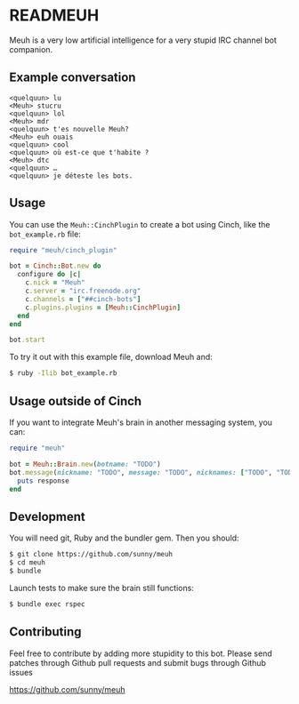 READMEUH
========

Meuh is a very low artificial intelligence for a very stupid IRC channel bot
companion.

Example conversation
--------------------

    <quelquun> lu
    <Meuh> stucru
    <quelquun> lol
    <Meuh> mdr
    <quelquun> t'es nouvelle Meuh?
    <Meuh> euh ouais
    <quelquun> cool
    <quelquun> où est-ce que t'habite ?
    <Meuh> dtc
    <quelquun> …
    <quelquun> je déteste les bots.


Usage
-----

You can use the `Meuh::CinchPlugin` to create a bot using Cinch, like the
`bot_example.rb` file:

```rb
require "meuh/cinch_plugin"

bot = Cinch::Bot.new do
  configure do |c|
    c.nick = "Meuh"
    c.server = "irc.freenode.org"
    c.channels = ["##cinch-bots"]
    c.plugins.plugins = [Meuh::CinchPlugin]
  end
end

bot.start
```

To try it out with this example file, download Meuh and:

```sh
$ ruby -Ilib bot_example.rb
```


Usage outside of Cinch
-----------------------

If you want to integrate Meuh's brain in another messaging system, you can:

```rb
require "meuh"

bot = Meuh::Brain.new(botname: "TODO")
bot.message(nickname: "TODO", message: "TODO", nicknames: ["TODO", "TODO"]) do |response|
  puts response
end
```

Development
-----------

You will need git, Ruby and the bundler gem. Then you should:

```sh
$ git clone https://github.com/sunny/meuh
$ cd meuh
$ bundle
```

Launch tests to make sure the brain still functions:

```sh
$ bundle exec rspec
```


Contributing
------------

Feel free to contribute by adding more stupidity to this bot. Please send
patches through Github pull requests and submit bugs through Github issues

https://github.com/sunny/meuh
